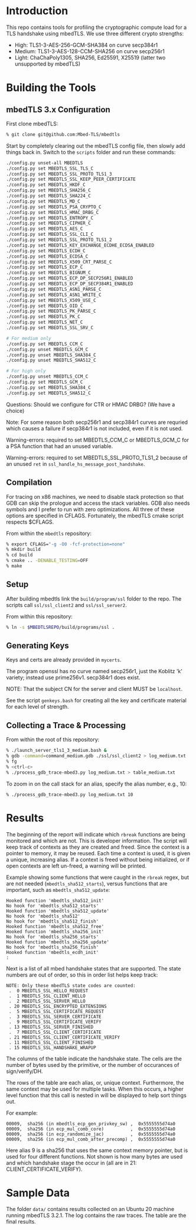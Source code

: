 # Introduction

This repo contains tools for profiling the cryptographic compute load for
a TLS handshake using mbedTLS. We use three different crypto strengths:

* High:  TLS1-3-AES-256-GCM-SHA384 on curve secp384r1
* Medium:  TLS1-3-AES-128-CCM-SHA256 on curve secp256r1
* Light: ChaChaPoly1305, SHA256, Ed25591, X25519 (latter two unsupported by mbedTLS)

# Building the Tools

## mbedTLS 3.x Configuration

First clone mbedTLS:

```bash
% git clone git@github.com:Mbed-TLS/mbedtls
```

Start by completely clearing out the mbedTLS config file, then slowly add
things back in. Switch to the `scripts` folder and run these commands:

```bash
./config.py unset-all MBEDTLS
./config.py set MBEDTLS_SSL_TLS_C
./config.py set MBEDTLS_SSL_PROTO_TLS1_3
./config.py set MBEDTLS_SSL_KEEP_PEER_CERTIFICATE
./config.py set MBEDTLS_HKDF_C
./config.py set MBEDTLS_SHA256_C
./config.py set MBEDTLS_SHA224_C
./config.py set MBEDTLS_MD_C
./config.py set MBEDTLS_PSA_CRYPTO_C
./config.py set MBEDTLS_HMAC_DRBG_C
./config.py set MBEDTLS_ENTROPY_C
./config.py set MBEDTLS_CIPHER_C
./config.py set MBEDTLS_AES_C
./config.py set MBEDTLS_SSL_CLI_C
./config.py set MBEDTLS_SSL_PROTO_TLS1_2
./config.py set MBEDTLS_KEY_EXCHANGE_ECDHE_ECDSA_ENABLED
./config.py set MBEDTLS_ECDH_C
./config.py set MBEDTLS_ECDSA_C
./config.py set MBEDTLS_X509_CRT_PARSE_C
./config.py set MBEDTLS_ECP_C
./config.py set MBEDTLS_BIGNUM_C
./config.py set MBEDTLS_ECP_DP_SECP256R1_ENABLED
./config.py set MBEDTLS_ECP_DP_SECP384R1_ENABLED
./config.py set MBEDTLS_ASN1_PARSE_C
./config.py set MBEDTLS_ASN1_WRITE_C
./config.py set MBEDTLS_X509_USE_C
./config.py set MBEDTLS_OID_C
./config.py set MBEDTLS_PK_PARSE_C
./config.py set MBEDTLS_PK_C
./config.py set MBEDTLS_NET_C
./config.py set MBEDTLS_SSL_SRV_C

# For medium only
./config.py set MBEDTLS_CCM_C
./config.py unset MBEDTLS_GCM_C
./config.py unset MBEDTLS_SHA384_C
./config.py unset MBEDTLS_SHA512_C

# For high only
./config.py unset MBEDTLS_CCM_C
./config.py set MBEDTLS_GCM_C
./config.py set MBEDTLS_SHA384_C
./config.py set MBEDTLS_SHA512_C
```

Questions: Should we configure for CTR or HMAC DRBG? (We have a choice)

Note: For some reason both secp256r1 and secp384r1 curves are requried which
causes a failure if secp384r1 is not included, even if it is not used.

Warning-errors: required to set MBEDTLS_CCM_C or MBEDTLS_GCM_C for a PSA
function that had an unused variable.

Warning-errors: required to set MBEDTLS_SSL_PROTO_TLS1_2 because of an unused
`ret` in `ssl_handle_hs_message_post_handshake`.

## Compilation

For tracing on x86 machines, we need to disable stack protection so that
GDB can skip the prologue and access the stack variables. GDB also needs
symbols and I prefer to run with zero optimizations. All three of these options
are specified in CFLAGS. Fortunately, the mbedTLS cmake script respects $CFLAGS.

From within the `mbedtls` repository:

```bash
% export CFLAGS="-g -O0 -fcf-protection=none"
% mkdir build
% cd build
% cmake .. -DENABLE_TESTING=OFF
% make
```

## Setup

After building mbedtls link the `build/program/ssl` folder to the repo. The
scripts call `ssl/ssl_client2` and `ssl/ssl_server2`.

From within this repository:

```bash
% ln -s $MBEDTLSREPO/build/programs/ssl .
```

## Generating Keys

Keys and certs are already provided in `mycerts`.

The program openssl has no curve named secp256r1, just the Koblitz 'k'
variety; instead use prime256v1. secp384r1 does exist.

NOTE: That the subject CN for the server and client MUST be `localhost`.

See the script `genkeys.bash` for creating all the key and certificate material
for each level of strength.

## Collecting a Trace & Processing

From within the root of this repository:

```bash
% ./launch_server_tls1_3_medium.bash &
% gdb -command=command_medium.gdb ./ssl/ssl_client2 > log_medium.txt
% fg
% <ctrl-c>
% ./process_gdb_trace-mbed3.py log_medium.txt > table_medium.txt
```

To zoom in on the call stack for an alias, specify the alias number, e.g., 10:
```
% ./process_gdb_trace-mbed3.py log_medium.txt 10
```

# Results

The beginning of the report will indicate which `rbreak` functions are being
monitored and which are not. This is developer information. The script will
keep track of contexts as they are created and freed. Since the context is a
pointer to memory, it may be reused. Each time a context is used, it is given
a unique, increasing alias. If a context is freed without being initialized,
or if open contexts are left un-freed, a warning will be printed.

Example showing some functions that were caught in the `rbreak` regex, but are
not needed (`mbedtls_sha512_starts`), versus functions that are important, such
as `mbedtls_sha512_update`:

```
Hooked function 'mbedtls_sha512_init'
No hook for 'mbedtls_sha512_starts'
Hooked function 'mbedtls_sha512_update'
No hook for 'mbedtls_sha512'
No hook for 'mbedtls_sha512_finish'
Hooked function 'mbedtls_sha512_free'
Hooked function 'mbedtls_sha256_init'
No hook for 'mbedtls_sha256_starts'
Hooked function 'mbedtls_sha256_update'
No hook for 'mbedtls_sha256_finish'
Hooked function 'mbedtls_ecdh_init'
:
```

Next is a list of all mbed handshake states that are supported. The state
numbers are out of order, so this in order list helps keep track:

```
NOTE: Only these mbedTLS state codes are counted:
 .  0 MBEDTLS_SSL_HELLO_REQUEST
 .  1 MBEDTLS_SSL_CLIENT_HELLO
 .  2 MBEDTLS_SSL_SERVER_HELLO
 . 20 MBEDTLS_SSL_ENCRYPTED_EXTENSIONS
 .  5 MBEDTLS_SSL_CERTIFICATE_REQUEST
 .  3 MBEDTLS_SSL_SERVER_CERTIFICATE
 .  9 MBEDTLS_SSL_CERTIFICATE_VERIFY
 . 13 MBEDTLS_SSL_SERVER_FINISHED
 .  7 MBEDTLS_SSL_CLIENT_CERTIFICATE
 . 21 MBEDTLS_SSL_CLIENT_CERTIFICATE_VERIFY
 . 11 MBEDTLS_SSL_CLIENT_FINISHED
 . 15 MBEDTLS_SSL_HANDSHAKE_WRAPUP
```

The columns of the table indicate the handshake state. The cells are the number
of bytes used by the primitive, or the number of occurances of sign/verify/DH.

The rows of the table are each alias, or, unique context. Furthermore, the same
context may be used for multiple tasks. When this occurs, a higher level
function that this call is nested in will be displayed to help sort things out.

For example:

```
00009,  sha256 (in mbedtls_ecp_gen_privkey_sw) ,  0x5555555d74a0
00009,  sha256 (in ecp_mul_comb_core)          ,  0x5555555d74a0
00009,  sha256 (in ecp_randomize_jac)          ,  0x5555555d74a0
00009,  sha256 (in ecp_mul_comb_after_precomp) ,  0x5555555d74a0
```

Here alias 9 is a sha256 that uses the same context memory pointer, but is
used for four different functions. Not shown is how many bytes are used and
which handshake stage the occur in (all are in 21: CLIENT_CERTIFICATE_VERIFY).

# Sample Data

The folder `data/` contains results collected on an Ubuntu 20 machine running
mbedTLS 3.2.1. The log contains the raw traces. The table are the final
results.
